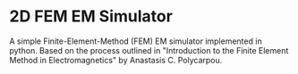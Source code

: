 # 2D FEM EM Simulator

A simple Finite-Element-Method (FEM) EM simulator implemented in python. Based on the process outlined in "Introduction to the Finite Element Method in Electromagnetics" by Anastasis C. Polycarpou.
